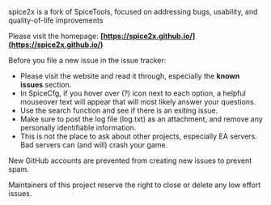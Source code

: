 spice2x is a fork of SpiceTools, focused on addressing bugs, usability, and quality-of-life improvements

Please visit the homepage: **[https://spice2x.github.io/](https://spice2x.github.io/)**

Before you file a new issue in the issue tracker:

* Please visit the website and read it through, especially the **known issues** section.
* In SpiceCfg, if you hover over (?) icon next to each option, a helpful mouseover text will appear that will most likely answer your questions.
* Use the search function and see if there is an exiting issue. 
* Make sure to post the log file (log.txt) as an attachment, and remove any personally identifiable information.
* This is not the place to ask about other projects, especially EA servers. Bad servers can (and will) crash your game.

New GitHub accounts are prevented from creating new issues to prevent spam.

Maintainers of this project reserve the right to close or delete any low effort issues.
